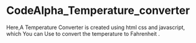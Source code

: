 # CodeAlpha_Temperature_converter
Here,A Temperature Converter is created using html css and javascript, which You can Use to convert the temperature to Fahrenheit . 
